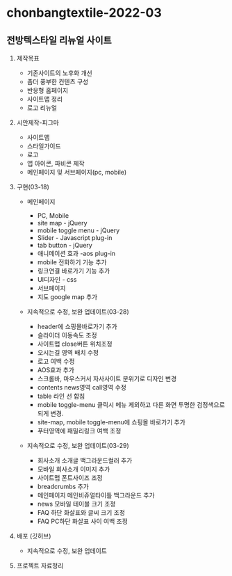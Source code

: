 # chonbangtextile-2022-03
## 전방텍스타일 리뉴얼 사이트
1. 제작목표
    - 기존사이트의 노후화 개선
    - 좀더 풍부한 컨텐츠 구성
    - 반응형 홈페이지
    - 사이트맵 정리
    - 로고 리뉴얼

2. 시안제작-피그마
    - 사이트맵
    - 스타일가이드
    - 로고
    - 앱 아이콘, 파비콘 제작
    - 메인페이지 및 서브페이지(pc, mobile)

3. 구현(03-18)
    - 메인페이지
        - PC, Mobile
        - site map - jQuery
        - mobile toggle menu - jQuery
        - Slider - Javascript plug-in
        - tab button - jQuery
        - 애니메이션 효과 -aos plug-in
        - mobile 전화하기 기능 추가
        - 링크연결 바로가기 기능 추가
        - UI디자인 - css
        - 서브페이지
        - 지도 google map 추가

    - 지속적으로 수정, 보완 업데이트(03-28)       
        - header에 쇼핑몰바로가기 추가
        - 슬라이더 이동속도 조정
        - 사이트맵 close버튼 위치조정
        - 오시는길 영역 배치 수정
        - 로고 여백 수정
        - AOS효과 추가
        - 스크롤바, 마우스커서 자사사이트 분위기로 디자인 변경
        - contents news영역 call영역 수정
        - table 라인 선 합침
        - mobile toggle-menu 클릭시 메뉴 제외하고 다른 화면 투명한 검정색으로 되게 변경.
        - site-map, mobile toggle-menu에 쇼핑몰 바로가기 추가
        - 푸터영역에 패밀리링크 여백 조정

    - 지속적으로 수정, 보완 업데이트(03-29)
        - 회사소개 소개글 백그라운드컬러 추가
        - 모바일 회사소개 이미지 추가
        - 사이트맵 폰트사이즈 조정
        - breadcrumbs 추가
        - 메인페이지 메인비쥬얼타이틀 백그라운드 추가
        - news 모바일 테이블 크기 조정
        - FAQ 하단 화살표와 글씨 크기 조정
        - FAQ PC하단 화살표 사이 여백 조정


    

4. 배포 (깃허브)
    - 지속적으로 수정, 보완 업데이트

5. 프로젝트 자료정리
